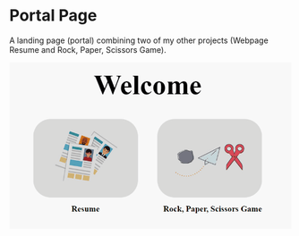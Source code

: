 # Portal Page
 A landing page (portal) combining two of my other projects (Webpage Resume and Rock, Paper, Scissors Game).

![Portal gif](/images/portal.gif)
